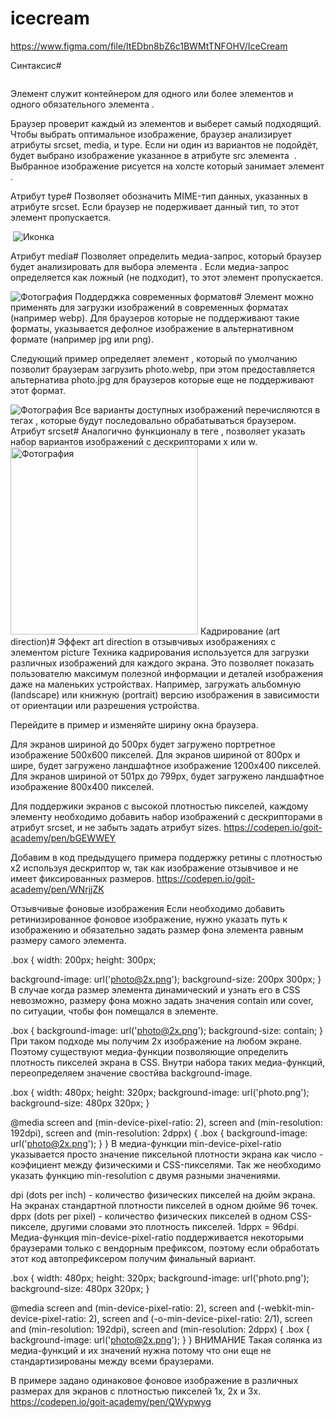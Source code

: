 # icecream
https://www.figma.com/file/ItEDbn8bZ6c1BWMtTNFOHV/IceCream

Синтаксис#
<!-- ============================== -->
<picture>
  <source srcset="" media="" type="" />
  <source srcset="" media="" type="" />
  <img src="" alt="" />
</picture>
<!-- =================== -->

Элемент <picture> служит контейнером для одного или более элементов <source> и одного обязательного элемента <img>.

Браузер проверит каждый из элементов <source> и выберет самый подходящий. Чтобы выбрать оптимальное изображение, браузер анализирует атрибуты srcset, media, и type.
Если ни один из вариантов не подойдёт, будет выбрано изображение указанное в атрибуте src элемента <img> .
Выбранное изображение рисуется на холсте который занимает элемент <img>.

<!-- ========================================================================================= -->
Атрибут type#
Позволяет обозначить MIME-тип данных, указанных в атрибуте srcset. Если браузер не подерживает данный тип, то этот элемент <source> пропускается.

<!-- Если браузер не поддерживает svg-графику, будет загружен `icon.png` -->
​<picture>
  <source srcset="icon.svg" type="image/svg+xml" />
  <img src="icon.png" alt="Иконка" />
</picture>
<!-- ================================================================================================= -->
Атрибут media#
Позволяет определить медиа-запрос, который браузер будет анализировать для выбора элемента <source>. Если медиа-запрос определяется как ложный (не подходит), то этот элемент <source> пропускается.

<!-- Для экранов шире 600px будет загружен photo-wide.jpg -->
<picture>
  <source srcset="photo-wide.jpg" media="(min-width: 600px)" />
  <img src="photo.jpg" alt="Фотография" />
</picture>
Поддерджка современных форматов#
Элемент <picture> можно применять для загрузки изображений в современных форматах (например webp). Для браузеров которые не поддерживают такие форматы, указывается дефолное изображение в альтернативном формате (например jpg или png).

Следующий пример определяет элемент <picture>, который по умолчанию позволит браузерам загрузить photo.webp, при этом предоставляется альтернатива photo.jpg для браузеров которые еще не поддерживают этот формат.

<picture>
  <source srcset="photo.webp" type="image/webp" />
  <img src="photo.jpg" alt="Фотография" />
</picture>
Все варианты доступных изображений перечисляются в тегах <source>, которые будут последовально обрабатываться браузером.
<!-- ================================================================================================================== -->
Атрибут srcset#
Аналогично функционалу в теге <img>, позволяет указать набор вариантов изображений с дескрипторами x или w.

<picture>
  <source
    srcset="photo-300.webp 1x, photo-600.webp 2x, photo-1200w.webp 3x"
    type="image/webp"
  />
  <img
    srcset="photo-300.jpg 1x, photo-600.jpg 2x, photo-1200w.jpg 3x"
    src="photo-300.jpg"
    alt="Фотография"
    width="300"
  />
</picture>
<!-- ===================================================================================================================== -->
Кадрирование (art direction)#
Эффект art direction в отзывчивых изображениях с элементом picture
Техника кадрирования используется для загрузки различных изображений для каждого экрана. Это позволяет показать пользователю максимум полезной информации и деталей изображения даже на маленьких устройствах. Например, загружать альбомную (landscape) или книжную (portrait) версию изображения в зависимости от ориентации или разрешения устройства.

Перейдите в пример и изменяйте ширину окна браузера.

Для экранов шириной до 500px будет загружено портретное изображение 500x600 пикселей.
Для экранов шириной от 800px и шире, будет загружено ландшафтное изображение 1200x400 пикселей.
Для экранов шириной от 501px до 799px, будет загружено ландшафтное изображение 800x400 пикселей.

Для поддержики экранов с высокой плотностью пикселей, каждому элементу <source> необходимо добавить набор изображений с дескрипторами в атрибут srcset, и не забыть задать атрибут sizes.
https://codepen.io/goit-academy/pen/bGEWWEY

Добавим в код предыдущего примера поддержку ретины с плотностью x2 используя дескриптор w, так как изображение отзывчивое и не имеет фиксированных размеров.
https://codepen.io/goit-academy/pen/WNrjjZK




<!-- ================================================================================================================== -->
Отзывчивые фоновые изображения
Если необходимо добавить ретинизированное фоновое изображение, нужно указать путь к изображению и обязательно задать размер фона элемента равным размеру самого элемента.

.box {
  width: 200px;
  height: 300px;

  background-image: url('photo@2x.png');
  background-size: 200px 300px;
}
В случае когда размер элемента динамический и узнать его в CSS невозможно, размеру фона можно задать значения contain или cover, по ситуации, чтобы фон помещался в элементе.

.box {
  background-image: url('photo@2x.png');
  background-size: contain;
}
При таком подходе мы получим 2x изображение на любом экране. Поэтому существуют медиа-функции позволяющие определить плотность пикселей экрана в CSS. Внутри набора таких медиа-функций, переопределяем значение свостйва background-image.

.box {
  width: 480px;
  height: 320px;
  background-image: url('photo.png');
  background-size: 480px 320px;
}

@media screen and (min-device-pixel-ratio: 2),
  screen and (min-resolution: 192dpi),
  screen and (min-resolution: 2dppx) {
  .box {
    background-image: url('photo@2x.png');
  }
}
В медиа-функции min-device-pixel-ratio указывается просто значение пиксельной плотности экрана как число - коэфициент между физическими и CSS-пикселями. Так же необходимо указать функцию min-resolution с двумя разными значениями.

dpi (dots per inch) - количество физических пикселей на дюйм экрана. На экранах стандартной плотности пикселей в одном дюйме 96 точек.
dppx (dots per pixel) - количество физических пикселей в одном CSS-пикселе, другими словами это плотность пикселей. 1dppx = 96dpi.
Медиа-функция min-device-pixel-ratio поддерживается некоторыми браузерами только с вендорным префиксом, поэтому если обработать этот код автопрефиксером получим финальный вариант.

.box {
  width: 480px;
  height: 320px;
  background-image: url('photo.png');
  background-size: 480px 320px;
}

@media screen and (min-device-pixel-ratio: 2),
  screen and (-webkit-min-device-pixel-ratio: 2),
  screen and (-o-min-device-pixel-ratio: 2/1),
  screen and (min-resolution: 192dpi),
  screen and (min-resolution: 2dppx) {
  .box {
    background-image: url('photo@2x.png');
  }
}
ВНИМАНИЕ
Такая солянка из медиа-функций и их значений нужна потому что они еще не стандартизированы между всеми браузерами.

В примере задано одинаковое фоновое изображение в различных размерах для экранов с плотностью пикселей 1x, 2x и 3x.
https://codepen.io/goit-academy/pen/QWypwyg


